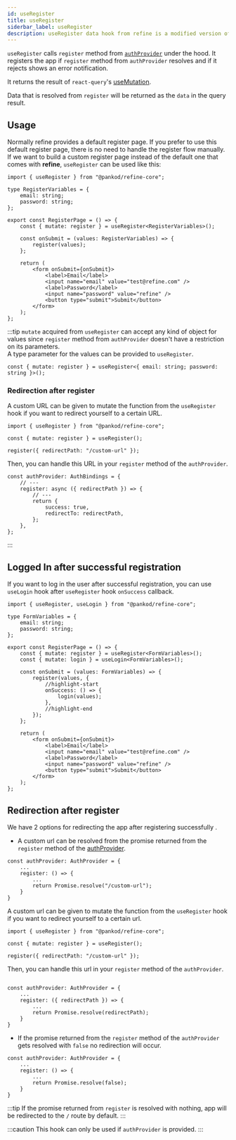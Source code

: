 ```yaml
---
id: useRegister
title: useRegister
siderbar_label: useRegister
description: useRegister data hook from refine is a modified version of react-query's useMutation for registration.
---
```


`useRegister` calls `register` method from [`authProvider`](/api-reference/core/providers/auth-provider.md) under the hood. It registers the app if `register` method from `authProvider` resolves and if it rejects shows an error notification.

It returns the result of `react-query`'s [useMutation](https://react-query.tanstack.com/reference/useMutation).

Data that is resolved from `register` will be returned as the `data` in the query result.

## Usage

Normally refine provides a default register page. If you prefer to use this default register page, there is no need to handle the register flow manually.  
If we want to build a custom register page instead of the default one that comes with **refine**, `useRegister` can be used like this:

```tsx title="pages/customRegisterPage"
import { useRegister } from "@pankod/refine-core";

type RegisterVariables = {
    email: string;
    password: string;
};

export const RegisterPage = () => {
    const { mutate: register } = useRegister<RegisterVariables>();

    const onSubmit = (values: RegisterVariables) => {
        register(values);
    };

    return (
        <form onSubmit={onSubmit}>
            <label>Email</label>
            <input name="email" value="test@refine.com" />
            <label>Password</label>
            <input name="password" value="refine" />
            <button type="submit">Submit</button>
        </form>
    );
};
```

:::tip
`mutate` acquired from `useRegister` can accept any kind of object for values since `register` method from `authProvider` doesn't have a restriction on its parameters.  
A type parameter for the values can be provided to `useRegister`.

```tsx
const { mutate: register } = useRegister<{ email: string; password: string }>();
```

### Redirection after register

A custom URL can be given to mutate the function from the `useRegister` hook if you want to redirect yourself to a certain URL.

```tsx
import { useRegister } from "@pankod/refine-core";

const { mutate: register } = useRegister();

register({ redirectPath: "/custom-url" });
```

Then, you can handle this URL in your `register` method of the `authProvider`.

```tsx
const authProvider: AuthBindings = {
    // ---
    register: async ({ redirectPath }) => {
        // ---
        return {
            success: true,
            redirectTo: redirectPath,
        };
    },
};
```

:::

## Logged In after successful registration

If you want to log in the user after successful registration, you can use `useLogin` hook after `useRegister` hook `onSuccess` callback.

```tsx title="pages/customRegisterPage"
import { useRegister, useLogin } from "@pankod/refine-core";

type FormVariables = {
    email: string;
    password: string;
};

export const RegisterPage = () => {
    const { mutate: register } = useRegister<FormVariables>();
    const { mutate: login } = useLogin<FormVariables>();

    const onSubmit = (values: FormVariables) => {
        register(values, {
            //highlight-start
            onSuccess: () => {
                login(values);
            },
            //highlight-end
        });
    };

    return (
        <form onSubmit={onSubmit}>
            <label>Email</label>
            <input name="email" value="test@refine.com" />
            <label>Password</label>
            <input name="password" value="refine" />
            <button type="submit">Submit</button>
        </form>
    );
};
```

## Redirection after register

We have 2 options for redirecting the app after registering successfully .

-   A custom url can be resolved from the promise returned from the `register` method of the [authProvider](/api-reference/core/providers/auth-provider.md).

```tsx
const authProvider: AuthProvider = {
    ...
    register: () => {
        ...
        return Promise.resolve("/custom-url");
    }
}
```

A custom url can be given to mutate the function from the `useRegister` hook if you want to redirect yourself to a certain url.

```tsx
import { useRegister } from "@pankod/refine-core";

const { mutate: register } = useRegister();

register({ redirectPath: "/custom-url" });
```

Then, you can handle this url in your `register` method of the `authProvider`.

```tsx

const authProvider: AuthProvider = {
    ...
    register: ({ redirectPath }) => {
        ...
        return Promise.resolve(redirectPath);
    }
}

```

-   If the promise returned from the `register` method of the `authProvider` gets resolved with `false` no redirection will occur.

```tsx
const authProvider: AuthProvider = {
    ...
    register: () => {
        ...
        return Promise.resolve(false);
    }
}
```

:::tip
If the promise returned from `register` is resolved with nothing, app will be redirected to the `/` route by default.
:::

:::caution
This hook can only be used if `authProvider` is provided.
:::
